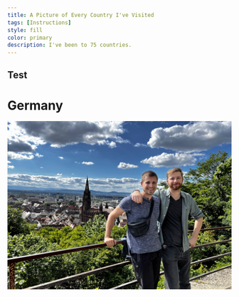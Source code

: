 ```yaml
---
title: A Picture of Every Country I've Visited
tags: [Instructions]
style: fill
color: primary
description: I've been to 75 countries. 
---
```


## Test

# Germany
![image](../assets/countries/original_images/Germany.jpg)
